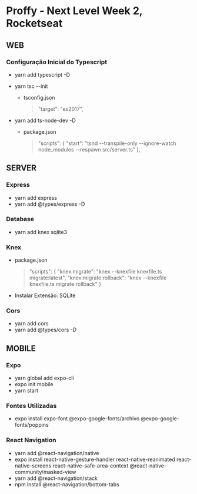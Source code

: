# Proffy - Next Level Week 2, Rocketseat

## WEB
### Configuração Inicial do Typescript
- yarn add typescript -D

- yarn tsc --init
    - tsconfig.json
        > "target": "es2017",

- yarn add ts-node-dev -D
    - package.json
        > "scripts": {
            "start": "tsnd --transpile-only --ignore-watch node_modules --respawn src/server.ts"
        },

## SERVER
### Express
- yarn add express
- yarn add @types/express -D

### Database
- yarn add knex sqlite3

### Knex
- package.json
    > "scripts": {
       "knex:migrate": "knex --knexfile knexfile.ts migrate:latest",
       "knex:migrate:rollback": "knex --knexfile knexfile.ts migrate:rollback"
    }

- Instalar Extensão: SQLite

### Cors
- yarn add cors
- yarn add @types/cors -D

## MOBILE
### Expo
- yarn global add expo-cli
- expo init mobile
- yarn start

### Fontes Utilizadas
- expo install expo-font @expo-google-fonts/archivo @expo-google-fonts/poppins

### React Navigation
- yarn add @react-navigation/native
- expo install react-native-gesture-handler react-native-reanimated react-native-screens react-native-safe-area-context @react-native-community/masked-view
- yarn add @react-navigation/stack
- npm install @react-navigation/bottom-tabs
